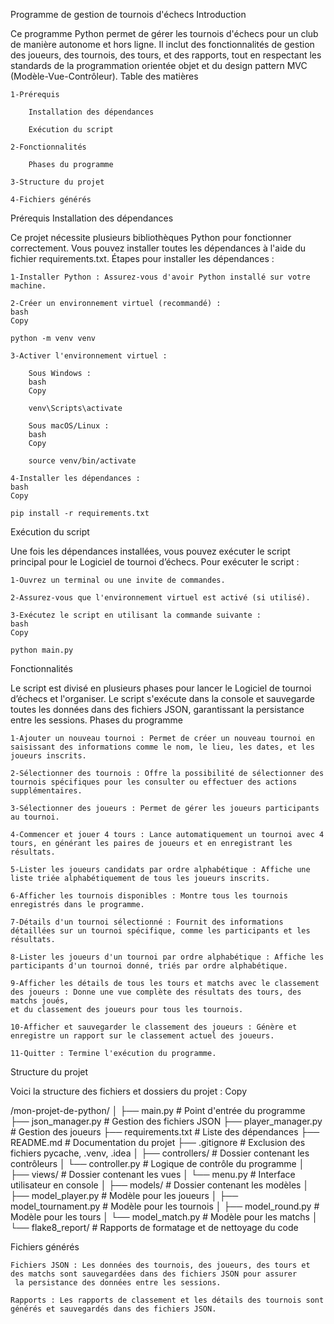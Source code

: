 Programme de gestion de tournois d'échecs
Introduction

Ce programme Python permet de gérer les tournois d'échecs pour un club de manière autonome et hors ligne. Il inclut des fonctionnalités de gestion des joueurs, des tournois, des tours, et des rapports, tout en respectant les standards de la programmation orientée objet et du design pattern MVC (Modèle-Vue-Contrôleur).
Table des matières

    1-Prérequis

        Installation des dépendances

        Exécution du script

    2-Fonctionnalités

        Phases du programme

    3-Structure du projet

    4-Fichiers générés

Prérequis
Installation des dépendances

Ce projet nécessite plusieurs bibliothèques Python pour fonctionner correctement. Vous pouvez installer toutes les dépendances à l'aide du fichier requirements.txt.
Étapes pour installer les dépendances :

    1-Installer Python : Assurez-vous d'avoir Python installé sur votre machine.

    2-Créer un environnement virtuel (recommandé) :
    bash
    Copy

    python -m venv venv

    3-Activer l'environnement virtuel :

        Sous Windows :
        bash
        Copy

        venv\Scripts\activate

        Sous macOS/Linux :
        bash
        Copy

        source venv/bin/activate

    4-Installer les dépendances :
    bash
    Copy

    pip install -r requirements.txt

Exécution du script

Une fois les dépendances installées, vous pouvez exécuter le script principal pour le Logiciel de tournoi d’échecs.
Pour exécuter le script :

    1-Ouvrez un terminal ou une invite de commandes.

    2-Assurez-vous que l'environnement virtuel est activé (si utilisé).

    3-Exécutez le script en utilisant la commande suivante :
    bash
    Copy

    python main.py

Fonctionnalités

Le script est divisé en plusieurs phases pour lancer le Logiciel de tournoi d’échecs et l'organiser. Le script s'exécute dans la console et sauvegarde toutes
 les données dans des fichiers JSON, garantissant la persistance entre les sessions.
Phases du programme

    1-Ajouter un nouveau tournoi : Permet de créer un nouveau tournoi en saisissant des informations comme le nom, le lieu, les dates, et les joueurs inscrits.

    2-Sélectionner des tournois : Offre la possibilité de sélectionner des tournois spécifiques pour les consulter ou effectuer des actions supplémentaires.

    3-Sélectionner des joueurs : Permet de gérer les joueurs participants au tournoi.

    4-Commencer et jouer 4 tours : Lance automatiquement un tournoi avec 4 tours, en générant les paires de joueurs et en enregistrant les résultats.

    5-Lister les joueurs candidats par ordre alphabétique : Affiche une liste triée alphabétiquement de tous les joueurs inscrits.

    6-Afficher les tournois disponibles : Montre tous les tournois enregistrés dans le programme.

    7-Détails d'un tournoi sélectionné : Fournit des informations détaillées sur un tournoi spécifique, comme les participants et les résultats.

    8-Lister les joueurs d'un tournoi par ordre alphabétique : Affiche les participants d'un tournoi donné, triés par ordre alphabétique.

    9-Afficher les détails de tous les tours et matchs avec le classement des joueurs : Donne une vue complète des résultats des tours, des matchs joués, 
	et du classement des joueurs pour tous les tournois.

    10-Afficher et sauvegarder le classement des joueurs : Génère et enregistre un rapport sur le classement actuel des joueurs.

    11-Quitter : Termine l'exécution du programme.

Structure du projet

Voici la structure des fichiers et dossiers du projet :
Copy

/mon-projet-de-python/
│
├── main.py                     # Point d'entrée du programme
├── json_manager.py             # Gestion des fichiers JSON
├── player_manager.py           # Gestion des joueurs
├── requirements.txt            # Liste des dépendances
├── README.md                   # Documentation du projet
├── .gitignore                  # Exclusion des fichiers pycache, .venv, .idea
│
├── controllers/                # Dossier contenant les contrôleurs
│   └── controller.py           # Logique de contrôle du programme
│
├── views/                      # Dossier contenant les vues
│   └── menu.py                 # Interface utilisateur en console
│
├── models/                     # Dossier contenant les modèles
│   ├── model_player.py         # Modèle pour les joueurs
│   ├── model_tournament.py     # Modèle pour les tournois
│   ├── model_round.py          # Modèle pour les tours
│   └── model_match.py          # Modèle pour les matchs
│
└── flake8_report/              # Rapports de formatage et de nettoyage du code

Fichiers générés

    Fichiers JSON : Les données des tournois, des joueurs, des tours et des matchs sont sauvegardées dans des fichiers JSON pour assurer
	 la persistance des données entre les sessions.

    Rapports : Les rapports de classement et les détails des tournois sont générés et sauvegardés dans des fichiers JSON.
